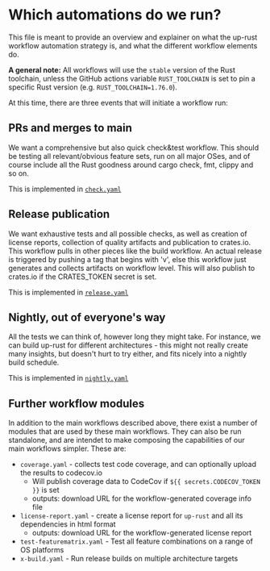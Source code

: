 # Which automations do we run?

This file is meant to provide an overview and explainer on what the up-rust workflow automation strategy is, and what the different workflow elements do.

__A general note:__ All workflows will use the `stable` version of the Rust toolchain, unless the GitHub actions variable `RUST_TOOLCHAIN` is set to pin a specific Rust version (e.g. ```RUST_TOOLCHAIN=1.76.0```).

At this time, there are three events that will initiate a workflow run:

## PRs and merges to main

We want a comprehensive but also quick check&test workflow. This should be testing all relevant/obvious feature sets, run on all major OSes, and of course include all the Rust goodness around cargo check, fmt, clippy and so on.

This is implemented in [`check.yaml`](check.yaml)

## Release publication

We want exhaustive tests and all possible checks, as well as creation of license reports, collection of quality artifacts and publication to crates.io. This workflow pulls in other pieces like the build workflow. An actual release is triggered by pushing a tag that begins with 'v', else this workflow just generates and collects artifacts on workflow level. This will also publish to crates.io if the CRATES_TOKEN secret is set.

This is implemented in [`release.yaml`](release.yaml)

## Nightly, out of everyone's way

All the tests we can think of, however long they might take. For instance, we can build up-rust for different architectures - this might not really create many insights, but doesn't hurt to try either, and fits nicely into a nightly build schedule.

This is implemented in [`nightly.yaml`](nightly.yaml)

## Further workflow modules

In addition to the main workflows described above, there exist a number of modules that are used by these main workflows. They can also be run standalone, and are intendet to make composing the capabilities of our main workflows simpler. These are:

- `coverage.yaml` - collects test code coverage, and can optionally upload the results to codecov.io
  - Will publish coverage data to CodeCov if `${{ secrets.CODECOV_TOKEN }}` is set
  - outputs: download URL for the workflow-generated coverage info file
- `license-report.yaml` - create a license report for `up-rust` and all its dependencies in html format
  - outputs: download URL for the workflow-generated license report
- `test-featurematrix.yaml` - Test all feature combinations on a range of OS platforms
- `x-build.yaml` - Run release builds on multiple architecture targets
